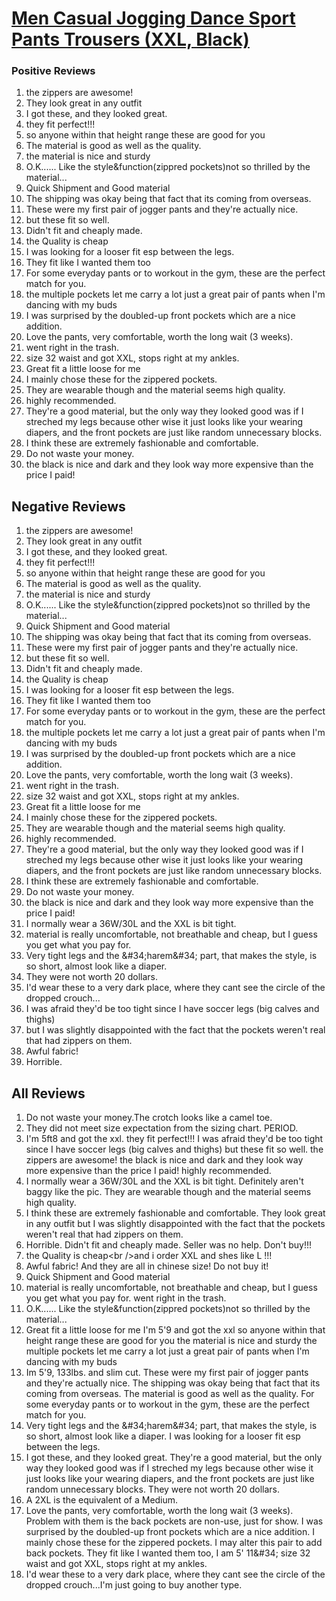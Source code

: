 # [Men Casual Jogging Dance Sport Pants Trousers (XXL, Black)](https://products.checkmycream.com/products/Men-Casual-Jogging-Dance-Sport-Pants-Trousers-(XXL-Black).html)

### Positive Reviews

<ol>
      <li>the zippers are awesome!</li>
      <li>They look great in any outfit</li>
      <li>I got these, and they looked great.</li>
      <li>they fit perfect!!!</li>
      <li>so anyone within that height range these are good for you</li>
      <li>The material is good as well as the quality.</li>
      <li>the material is nice and sturdy</li>
      <li>O.K...... Like the style&amp;function(zippred pockets)not so thrilled by the material...</li>
      <li>Quick Shipment and Good material</li>
      <li>The shipping was okay being that fact that its coming from overseas.</li>
      <li>These were my first pair of jogger pants and they&#x27;re actually nice.</li>
      <li>but these fit so well.</li>
      <li>Didn&#x27;t fit and cheaply made.</li>
      <li>the Quality is cheap</li>
      <li>I was looking for a looser fit esp between the legs.</li>
      <li>They fit like I wanted them too</li>
      <li>For some everyday pants or to workout in the gym, these are the perfect match for you.</li>
      <li>the multiple pockets let me carry a lot just a great pair of pants when I&#x27;m dancing with my buds</li>
      <li>I was surprised by the doubled-up front pockets which are a nice addition.</li>
      <li>Love the pants, very comfortable, worth the long wait (3 weeks).</li>
      <li>went right in the trash.</li>
      <li>size 32 waist and got XXL, stops right at my ankles.</li>
      <li>Great fit a little loose for me</li>
      <li>I mainly chose these for the zippered pockets.</li>
      <li>They are wearable though and the material seems high quality.</li>
      <li>highly recommended.</li>
      <li>They&#x27;re a good material, but the only way they looked good was if I streched my legs because other wise it just looks like your wearing diapers, and the front pockets are just like random unnecessary blocks.</li>
      <li>I think these are extremely fashionable and comfortable.</li>
      <li>Do not waste your money.</li>
      <li>the black is nice and dark and they look way more expensive than the price I paid!</li>
</ol>


<h2>Negative Reviews</h2>
<ol>
<li> the zippers are awesome!</li>
<li> They look great in any outfit</li>
<li> I got these, and they looked great.</li>
<li> they fit perfect!!!</li>
<li> so anyone within that height range these are good for you</li>
<li> The material is good as well as the quality.</li>
<li> the material is nice and sturdy</li>
<li> O.K...... Like the style&amp;function(zippred pockets)not so thrilled by the material...</li>
<li> Quick Shipment and Good material</li>
<li> The shipping was okay being that fact that its coming from overseas.</li>
<li> These were my first pair of jogger pants and they&#x27;re actually nice.</li>
<li> but these fit so well.</li>
<li> Didn&#x27;t fit and cheaply made.</li>
<li> the Quality is cheap</li>
<li> I was looking for a looser fit esp between the legs.</li>
<li> They fit like I wanted them too</li>
<li> For some everyday pants or to workout in the gym, these are the perfect match for you.</li>
<li> the multiple pockets let me carry a lot just a great pair of pants when I&#x27;m dancing with my buds</li>
<li> I was surprised by the doubled-up front pockets which are a nice addition.</li>
<li> Love the pants, very comfortable, worth the long wait (3 weeks).</li>
<li> went right in the trash.</li>
<li> size 32 waist and got XXL, stops right at my ankles.</li>
<li> Great fit a little loose for me</li>
<li> I mainly chose these for the zippered pockets.</li>
<li> They are wearable though and the material seems high quality.</li>
<li> highly recommended.</li>
<li> They&#x27;re a good material, but the only way they looked good was if I streched my legs because other wise it just looks like your wearing diapers, and the front pockets are just like random unnecessary blocks.</li>
<li> I think these are extremely fashionable and comfortable.</li>
<li> Do not waste your money.</li>
<li> the black is nice and dark and they look way more expensive than the price I paid!</li>
<li> I normally wear a 36W/30L and the XXL is bit tight.</li>
<li> material is really uncomfortable, not breathable and cheap, but I guess you get what you pay for.  </li>
<li> Very tight legs and the &amp;#34;harem&amp;#34; part, that makes the style, is so short, almost look like a diaper.</li>
<li> They were not worth 20 dollars.</li>
<li> I&#x27;d wear these to a very dark place, where they cant see the circle of the dropped crouch...</li>
<li> I was afraid they&#x27;d be too tight since I have soccer legs (big calves and thighs)</li>
<li> but I was slightly disappointed with the fact that the pockets weren&#x27;t real that had zippers on them.</li>
<li> Awful fabric!</li>
<li> Horrible.</li>
</ol>

<h2>All Reviews</h2>

<ol>
    <li> Do not waste your money.The crotch looks like a camel toe.</li>
    <li> They did not meet size expectation from the sizing chart. PERIOD.</li>
    <li> I&#x27;m 5ft8 and got the xxl. they fit perfect!!! I was afraid they&#x27;d be too tight since I have soccer legs (big calves and thighs) but these fit so well. the zippers are awesome! the black is nice and dark and they look way more expensive than the price I paid! highly recommended.</li>
    <li> I normally wear a 36W/30L and the XXL is bit tight. Definitely aren&#x27;t baggy like the pic. They are wearable though and the material seems high quality.</li>
    <li> I think these are extremely fashionable and comfortable. They look great in any outfit but I was slightly disappointed with the fact that the pockets weren&#x27;t real that had zippers on them.</li>
    <li> Horrible. Didn&#x27;t fit and cheaply made. Seller was no help. Don&#x27;t buy!!!</li>
    <li> the Quality is cheap&lt;br /&gt;and i order XXL and shes like L !!!</li>
    <li> Awful fabric! And they are all in chinese size! Do not buy it!</li>
    <li> Quick Shipment and Good material</li>
    <li> material is really uncomfortable, not breathable and cheap, but I guess you get what you pay for.  went right in the trash.</li>
    <li> O.K...... Like the style&amp;function(zippred pockets)not so thrilled by the material...</li>
    <li> Great fit a little loose for me I&#x27;m 5&#x27;9 and got the xxl so anyone within that height range these are good for you the material is nice and sturdy the multiple pockets let me carry a lot just a great pair of pants when I&#x27;m dancing with my buds</li>
    <li> Im 5&#x27;9, 133lbs. and slim cut. These were my first pair of jogger pants and they&#x27;re actually nice. The shipping was okay being that fact that its coming from overseas. The material is good as well as the quality. For some everyday pants or to workout in the gym, these are the perfect match for you.</li>
    <li> Very tight legs and the &amp;#34;harem&amp;#34; part, that makes the style, is so short, almost look like a diaper. I was looking for a looser fit esp between the legs.</li>
    <li> I got these, and they looked great. They&#x27;re a good material, but the only way they looked good was if I streched my legs because other wise it just looks like your wearing diapers, and the front pockets are just like random unnecessary blocks. They were not worth 20 dollars.</li>
    <li> A 2XL is the equivalent of a Medium.</li>
    <li> Love the pants, very comfortable, worth the long wait (3 weeks). Problem with them is the back pockets are non-use, just for show. I was surprised by the doubled-up front pockets which are a nice addition. I mainly chose these for the zippered pockets. I may alter this pair to add back pockets. They fit like I wanted them too, I am 5&#x27; 11&amp;#34; size 32 waist and got XXL, stops right at my ankles.</li>
    <li> I&#x27;d wear these to a very dark place, where they cant see the circle of the dropped crouch...I&#x27;m just going to buy another type.</li>
</ol>




